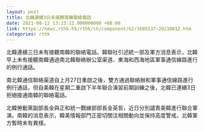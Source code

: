 ```yaml
---
layout: post
title: 北韓連續3日未接聽南韓聯絡電話
date: 2021-08-12 13:23:12.000000000 +08:00
link: https://news.rthk.hk/rthk/ch/component/k2/1605537-20210812.htm
categories: rthk
---
```


北韓連續三日未有接聽南韓的聯絡電話。韓聯社引述統一部及軍方消息表示，北韓早上未有接聽南韓通過南北韓聯絡辦公室渠道、東海和西海地區軍事通信線路進行的例行通話。

南北韓通信聯絡渠道自上月27日重啟之後，雙方通過聯絡辦和軍事通信線路進行例行通話，但自美韓在星期二重啟下半年聯合演習前期訓練之後，北韓已連續3日拒絕接通南韓的聯絡電話。

北韓勞動黨副部長金與正和統一戰線部部長金英哲，近日分別譴責美韓進行聯合軍演。南韓的消息表示，韓美情報部門正密切關注相關動向並保持高度警戒，北韓軍方暫時未有異樣。
